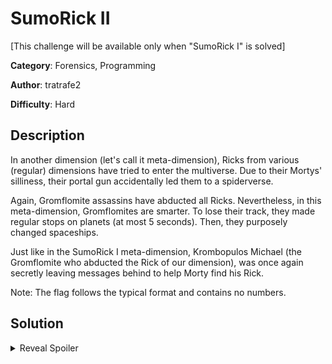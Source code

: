 # SumoRick II
[This challenge will be available only when "SumoRick I" is solved]

**Category**: Forensics, Programming

**Author**: tratrafe2

**Difficulty**: Hard

## Description
In another dimension (let's call it meta-dimension), 
Ricks from various (regular) dimensions have tried to enter the multiverse.
Due to their Mortys' silliness, their portal gun accidentally led them to a spiderverse.

Again, Gromflomite assassins have abducted all Ricks. 
Nevertheless, in this meta-dimension, Gromflomites are smarter.
To lose their track, they made regular stops on planets (at most 5 seconds). Then, they purposely changed spaceships.

Just like in the SumoRick I meta-dimension, Krombopulos Michael (the Gromflomite who abducted the Rick of our dimension), was once again secretly leaving messages behind to help Morty find his Rick.

Note: The flag follows the typical format and contains no numbers. 

## Solution
<details>
 <summary>Reveal Spoiler</summary>

Flag: TBA

</details>